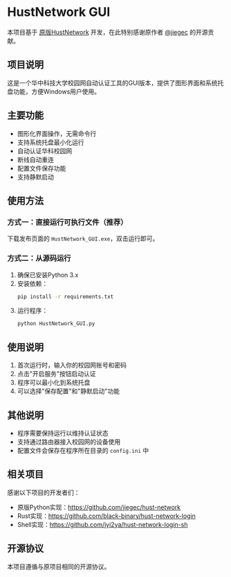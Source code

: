  # HustNetwork GUI

本项目基于 [原版HustNetwork](https://github.com/jiegec/hust-network) 开发，在此特别感谢原作者 [@jiegec](https://github.com/jiegec) 的开源贡献。

## 项目说明

这是一个华中科技大学校园网自动认证工具的GUI版本，提供了图形界面和系统托盘功能，方便Windows用户使用。

## 主要功能

- 图形化界面操作，无需命令行
- 支持系统托盘最小化运行
- 自动认证华科校园网
- 断线自动重连
- 配置文件保存功能
- 支持静默启动

## 使用方法

### 方式一：直接运行可执行文件（推荐）
下载发布页面的 `HustNetwork_GUI.exe`，双击运行即可。

### 方式二：从源码运行
1. 确保已安装Python 3.x
2. 安装依赖：
   ```bash
   pip install -r requirements.txt
   ```
3. 运行程序：
   ```bash
   python HustNetwork_GUI.py
   ```

## 使用说明

1. 首次运行时，输入你的校园网账号和密码
2. 点击"开启服务"按钮启动认证
3. 程序可以最小化到系统托盘
4. 可以选择"保存配置"和"静默启动"功能

## 其他说明

- 程序需要保持运行以维持认证状态
- 支持通过路由器接入校园网的设备使用
- 配置文件会保存在程序所在目录的 `config.ini` 中

## 相关项目

感谢以下项目的开发者们：

- 原版Python实现：https://github.com/jiegec/hust-network
- Rust实现：https://github.com/black-binary/hust-network-login
- Shell实现：https://github.com/jyi2ya/hust-network-login-sh

## 开源协议

本项目遵循与原项目相同的开源协议。